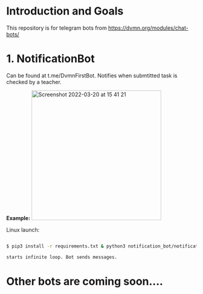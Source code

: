 # Introduction and Goals
This repository is for telegram bots from https://dvmn.org/modules/chat-bots/

# 1. NotificationBot
Can be found at t.me/DvmnFirstBot.
Notifies when submtitted task is checked by a teacher.

**Example:**
<img width="343" alt="Screenshot 2022-03-20 at 15 41 21" src="https://user-images.githubusercontent.com/50524041/159160518-0e32c756-0191-411f-8353-7a07f2a03e4c.png">

Linux launch:

```bash

$ pip3 install -r requirements.txt & python3 notification_bot/notification_bot.py

starts infinite loop. Bot sends messages.

```


# Other bots are coming soon....
